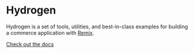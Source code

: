 # Hydrogen

Hydrogen is a set of tools, utilities, and best-in-class examples for building a commerce application with [Remix](https://wwww.remix.run).

[Check out the docs](https://shopify.dev/custom-storefronts/hydrogen)
